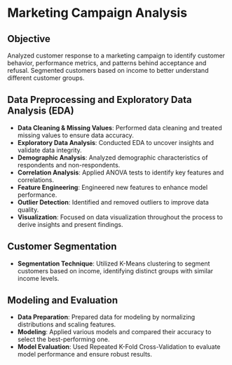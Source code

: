 # Marketing Campaign Analysis

## Objective
Analyzed customer response to a marketing campaign to identify customer behavior, performance metrics, and patterns behind acceptance and refusal. Segmented customers based on income to better understand different customer groups.

## Data Preprocessing and Exploratory Data Analysis (EDA)
- **Data Cleaning & Missing Values**: Performed data cleaning and treated missing values to ensure data accuracy.
- **Exploratory Data Analysis**: Conducted EDA to uncover insights and validate data integrity.
- **Demographic Analysis**: Analyzed demographic characteristics of respondents and non-respondents.
- **Correlation Analysis**: Applied ANOVA tests to identify key features and correlations.
- **Feature Engineering**: Engineered new features to enhance model performance.
- **Outlier Detection**: Identified and removed outliers to improve data quality.
- **Visualization**: Focused on data visualization throughout the process to derive insights and present findings.

## Customer Segmentation
- **Segmentation Technique**: Utilized K-Means clustering to segment customers based on income, identifying distinct groups with similar income levels.

## Modeling and Evaluation
- **Data Preparation**: Prepared data for modeling by normalizing distributions and scaling features.
- **Modeling**: Applied various models and compared their accuracy to select the best-performing one.
- **Model Evaluation**: Used Repeated K-Fold Cross-Validation to evaluate model performance and ensure robust results.
